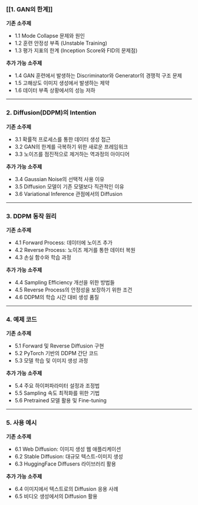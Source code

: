 ### [[1. GAN의 한계]]

**기존 소주제**

- 1.1 Mode Collapse 문제와 원인
- 1.2 훈련 안정성 부족 (Unstable Training)
- 1.3 평가 지표의 한계 (Inception Score와 FID의 문제점)

**추가 가능 소주제**

- 1.4 GAN 훈련에서 발생하는 Discriminator와 Generator의 경쟁적 구조 문제
- 1.5 고해상도 이미지 생성에서 발생하는 제약
- 1.6 데이터 부족 상황에서의 성능 저하

---

### 2. Diffusion(DDPM)의 Intention

**기존 소주제**

- 3.1 확률적 프로세스를 통한 데이터 생성 접근
- 3.2 GAN의 한계를 극복하기 위한 새로운 프레임워크
- 3.3 노이즈를 점진적으로 제거하는 역과정의 아이디어

**추가 가능 소주제**

- 3.4 Gaussian Noise의 선택적 사용 이유
- 3.5 Diffusion 모델이 기존 모델보다 직관적인 이유
- 3.6 Variational Inference 관점에서의 Diffusion

---

### 3. DDPM 동작 원리

**기존 소주제**

- 4.1 Forward Process: 데이터에 노이즈 추가
- 4.2 Reverse Process: 노이즈 제거를 통한 데이터 복원
- 4.3 손실 함수와 학습 과정

**추가 가능 소주제**

- 4.4 Sampling Efficiency 개선을 위한 방법들
- 4.5 Reverse Process의 안정성을 보장하기 위한 조건
- 4.6 DDPM의 학습 시간 대비 생성 품질

---

### 4. 예제 코드

**기존 소주제**

- 5.1 Forward 및 Reverse Diffusion 구현
- 5.2 PyTorch 기반의 DDPM 간단 코드
- 5.3 모델 학습 및 이미지 생성 과정

**추가 가능 소주제**

- 5.4 주요 하이퍼파라미터 설정과 조정법
- 5.5 Sampling 속도 최적화를 위한 기법
- 5.6 Pretrained 모델 활용 및 Fine-tuning

---

### 5. 사용 예시

**기존 소주제**

- 6.1 Web Diffusion: 이미지 생성 웹 애플리케이션
- 6.2 Stable Diffusion: 대규모 텍스트-이미지 생성
- 6.3 HuggingFace Diffusers 라이브러리 활용

**추가 가능 소주제**

- 6.4 이미지에서 텍스트로의 Diffusion 응용 사례
- 6.5 비디오 생성에서의 Diffusion 활용
